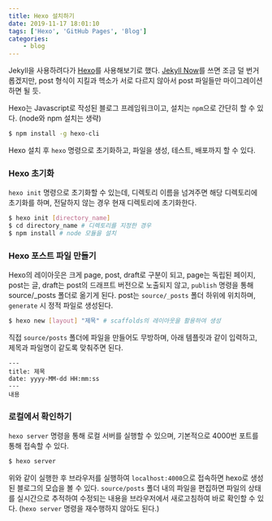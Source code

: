 ```yaml
---
title: Hexo 설치하기
date: 2019-11-17 18:01:10
tags: ['Hexo', 'GitHub Pages', 'Blog']
categories:
    - blog
---
```

Jekyll을 사용하려다가 [Hexo](https://hexo.io)를 사용해보기로 했다. [Jekyll Now](https://github.com/barryclark/jekyll-now)를 쓰면 조금 덜 번거롭겠지만, post 형식이 지킬과 헥소가 서로 다르지 않아서 post 파일들만 마이그레이션 하면 될 듯.

Hexo는 Javascript로 작성된 블로그 프레임워크이고, 설치는 `npm`으로 간단히 할 수 있다. (node와 npm 설치는 생략)

```bash
$ npm install -g hexo-cli
```

Hexo 설치 후 `hexo` 명령으로 초기화하고, 파일을 생성, 테스트, 배포까지 할 수 있다.


### Hexo 초기화
`hexo init` 명령으로 초기화할 수 있는데, 디렉토리 이름을 넘겨주면 해당 디렉토리에 초기화를 하며, 전달하지 않는 경우 현재 디렉토리에 초기화한다.
```bash
$ hexo init [directory_name]
$ cd directory_name # 디렉토리를 지정한 경우
$ npm install # node 모듈을 설치
```

### Hexo 포스트 파일 만들기
Hexo의 레이아웃은 크게 page, post, draft로 구분이 되고, page는 독립된 페이지, post는 글, draft는 post의 드래프트 버전으로 노출되지 않고, `publish` 명령을 통해 source/_posts 폴더로 옮기게 된다.
post는 `source/_posts` 폴더 하위에 위치하며, `generate` 시 정적 파일로 생성된다.
```bash
$ hexo new [layout] "제목" # scaffolds의 레이아웃을 활용하여 생성
```
직접 `source/posts` 폴더에 파일을 만들어도 무방하며, 아래 템플릿과 같이 입력하고, 제목과 파일명이 같도록 맞춰주면 된다.
```
---
title: 제목
date: yyyy-MM-dd HH:mm:ss
---
내용
```

### 로컬에서 확인하기
`hexo server` 명령을 통해 로컬 서버를 실행할 수 있으며, 기본적으로 4000번 포트를 통해 접속할 수 있다.
```bash
$ hexo server
```
위와 같이 실행한 후 브라우저를 실행하여 `localhost:4000`으로 접속하면 hexo로 생성된 블로그의 모습을 볼 수 있다. `source/posts` 폴더 내의 파일을 편집하면 파일의 상태를 실시간으로 추적하여 수정되는 내용을 브라우저에서 새로고침하여 바로 확인할 수 있다. (`hexo server` 명령을 재수행하지 않아도 된다.)
